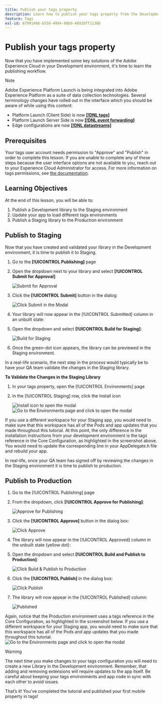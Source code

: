 ```yaml
---
title: Publish your tags property
description: Learn how to publish your tags property from the Development environment to the Staging and Production environments. This lesson is part of the Implement the Experience Cloud in Mobile iOS Objective-C Applications tutorial.
feature: Tags
exl-id: 67991466-b558-4994-98bd-40920ff1138b
---
```

# Publish your tags property

Now that you have implemented some key solutions of the Adobe Experience Cloud in your Development environment, it's time to learn the publishing workflow.

>[!NOTE]
>
>Adobe Experience Platform Launch is being integrated into Adobe Experience Platform as a suite of data collection technologies. Several terminology changes have rolled out in the interface which you should be aware of while using this content:
>
> * Platform Launch (Client Side) is now **[[!DNL tags]](https://experienceleague.adobe.com/docs/experience-platform/tags/home.html)** 
> * Platform Launch Server Side is now **[[!DNL event forwarding]](https://experienceleague.adobe.com/docs/experience-platform/tags/event-forwarding/overview.html)** 
> * Edge configurations  are now **[[!DNL datastreams]](https://experienceleague.adobe.com/docs/experience-platform/edge/fundamentals/datastreams.html)**

## Prerequisites

Your tags user account needs permission to "Approve" and "Publish" in order to complete this lesson. If you are unable to complete any of these steps because the user interface options are not available to you, reach out to your Experience Cloud Administrator for access. For more information on tags permissions, see [the documentation](https://experienceleague.adobe.com/docs/experience-platform/tags/admin/user-permissions.html).

## Learning Objectives

At the end of this lesson, you will be able to:

1. Publish a Development library to the Staging environment
1. Update your app to load different tags environments
1. Publish a Staging library to the Production environment

## Publish to Staging

 Now that you have created and validated your library in the Development environment, it is time to publish it to Staging.

1. Go to the **[!UICONTROL Publishing]** page

1. Open the dropdown next to your library and select **[!UICONTROL Submit for Approval]**

   ![Submit for Approval](images/mobile-publishing-submitForApproval.png)

1. Click the **[!UICONTROL Submit]** button in the dialog:

   ![Click Submit in the Modal](images/mobile-publishing-submit.png)

1. Your library will now appear in the [!UICONTROL Submitted] column in an unbuilt state:

1. Open the dropdown and select **[!UICONTROL Build for Staging]**:

   ![Build for Staging](images/mobile-publishing-buildForStaging.png)
1. Once the green-dot icon appears, the library can be previewed in the Staging environment.

In a real-life scenario, the next step in the process would typically be to have your QA team validate the changes in the Staging library.

**To Validate the Changes in the Staging Library**

1. In your tags property, open the [!UICONTROL Environments] page

1. In the [!UICONTROL Staging] row, click the Install icon

   ![Install icon](images/mobile-launch-installIcon.png) to open the modal
   ![Go to the Environments page and click to open the modal](images/ios/objective-c/mobile-publishing-getStagingCode.png)

If you use a different workspace for your Staging app, you would need to make sure that this workspace has all of the Pods and app updates that you made throughout this tutorial. At this point, the only difference in the installation instructions from your development environment is the tags reference in the Core Configuration, as highlighted in the screenshot above. You would need to update the corresponding line in your AppDelegate.h file and rebuild your app.

In real-life, once your QA team has signed off by reviewing the changes in the Staging environment it is time to publish to production.

## Publish to Production

1. Go to the [!UICONTROL Publishing] page

1. From the dropdown, click **[!UICONTROL Approve for Publishing]**:

   ![Approve for Publishing](images/mobile-publishing-approveForPublishing.png)

1. Click the **[!UICONTROL Approve]** button in the dialog box:

   ![Click Approve](images/mobile-publishing-approve.png)

1. The library will now appear in the [!UICONTROL Approved] column in the unbuilt state (yellow dot):

1. Open the dropdown and select **[!UICONTROL Build and Publish to Production]**:

   ![Click Build &amp; Publish to Production](images/mobile-publishing-buildAndPublishToProduction.png)

1. Click the **[!UICONTROL Publish]** in the dialog box:

   ![Click Publish](images/mobile-publishing-publish.png)

1. The library will now appear in the [!UICONTROL Published] column:

   ![Published](images/mobile-publishing-published.png)

Again, notice that the Production environment uses a tags reference in the Core Configuration, as highlighted in the screenshot below.  If you use a different workspace for your Staging app, you would need to make sure that this workspace has all of the Pods and app updates that you made throughout this tutorial.
   ![Go to the Environments page and click to open the modal](images/ios/objective-c/mobile-publishing-getProductionCode.png)

>[!WARNING]
>
>The next time you make changes to your tags configuration you will need to create a new Library in the Development environment. Remember, that adding and removing extensions will require updates to the app itself. Be careful about keeping your tags environments and app code in sync with each other to avoid issues.

That’s it! You've completed the tutorial and published your first mobile property in tags!
